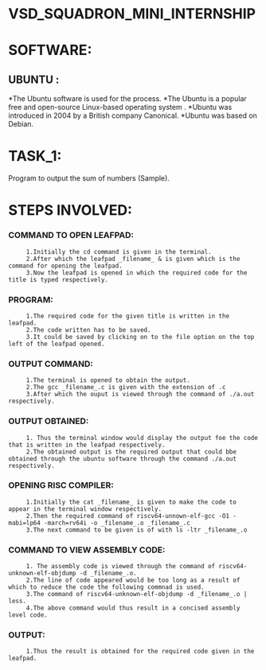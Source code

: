 # VSD_SQUADRON_MINI_INTERNSHIP

# SOFTWARE:

## UBUNTU : 
*The Ubuntu software is used for the process.
*The Ubuntu is a popular free and open-source Linux-based operating system .
*Ubuntu was introduced in 2004 by a British company Canonical.
*Ubuntu was based on Debian.

# TASK_1: 
Program to output the sum of numbers (Sample).

# STEPS INVOLVED:
### COMMAND TO OPEN LEAFPAD:
         1.Initially the cd command is given in the terminal.
         2.After which the leafpad _filename_ & is given which is the command for opening the leafpad.
         3.Now the leafpad is opened in which the required code for the title is typed respectively.
### PROGRAM:
         1.The required code for the given title is written in the leafpad.
         2.The code written has to be saved.
         3.It could be saved by clicking on to the file option on the top left of the leafpad opened.
### OUTPUT COMMAND:
         1.The terminal is opened to obtain the output.
         2.The gcc _filename_.c is given with the extension of .c 
         3.After which the ouput is viewed through the command of ./a.out respectively.
### OUTPUT OBTAINED:
         1. Thus the terminal window would display the output foe the code that is written in the leafpad respectively.
         2.The obtained output is the required output that could bbe obtained through the ubuntu software through the command ./a.out respectively.
### OPENING RISC COMPILER:
         1.Initially the cat _filename_ is given to make the code to appear in the terminal window respectively.
         2.Then the required command of riscv64-unnown-elf-gcc -O1 -mabi=lp64 -march=rv64i -o _filename_.o _filename_.c
         3.The next command to be given is of with ls -ltr _filename_.o
### COMMAND TO VIEW ASSEMBLY CODE:
         1. The assembly code is viewed through the command of riscv64-unknown-elf-objdump -d _filename_.o.
         2.The line of code appeared would be too long as a result of which to reduce the code the following commnad is used.
         3.The command of riscv64-unknown-elf-objdump -d _filename_.o | less.
         4.The above command would thus result in a concised assembly level code.
### OUTPUT:
         1.Thus the result is obtained for the required code given in the leafpad.
    
